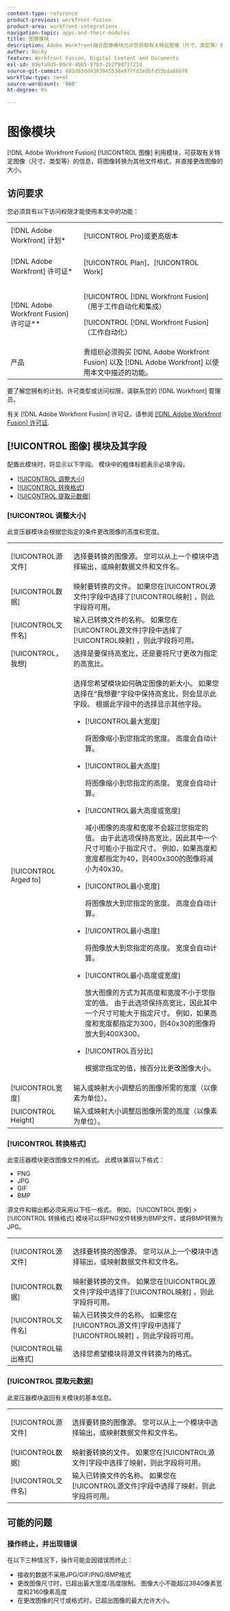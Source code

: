 ```yaml
---
content-type: reference
product-previous: workfront-fusion
product-area: workfront-integrations
navigation-topic: apps-and-their-modules
title: 图像模块
description: Adobe Workfront融合图像模块允许您获取有关特定图像（尺寸、类型等）的信息，将图像转换为其他文件格式，并直接更改图像的大小。
author: Becky
feature: Workfront Fusion, Digital Content and Documents
exl-id: 89efa9d5-00c9-4bb5-97b3-2b2f9d73721d
source-git-commit: 885d93dd4383945538e977fd3edbfd55bda88b70
workflow-type: tm+mt
source-wordcount: '860'
ht-degree: 0%

---
```


# 图像模块

[!DNL Adobe Workfront Fusion] [!UICONTROL 图像] 利用模块，可获取有关特定图像（尺寸、类型等）的信息，将图像转换为其他文件格式，并直接更改图像的大小。

## 访问要求

您必须具有以下访问权限才能使用本文中的功能：

<table style="table-layout:auto"> 
 <col> 
 <col> 
 <tbody> 
  <tr> 
   <td role="rowheader">[!DNL Adobe Workfront] 计划*</td>
  <td> <p>[!UICONTROL Pro]或更高版本</p> </td>
  </tr> 
  <tr data-mc-conditions=""> 
   <td role="rowheader">[!DNL Adobe Workfront] 许可证*</td>
   <td> <p>[!UICONTROL Plan]、[!UICONTROL Work]</p> </td> 
  </tr> 
  <tr> 
   <td role="rowheader">[!DNL Adobe Workfront Fusion] 许可证**</td> 
   <td> <p>[!UICONTROL [!DNL Workfront Fusion] （用于工作自动化和集成） </p>  <p>[!UICONTROL [!DNL Workfront Fusion] （工作自动化）</p> </td> 
  </tr> 
  <tr> 
   <td role="rowheader">产品</td> 
   <td>贵组织必须购买 [!DNL Adobe Workfront Fusion] 以及 [!DNL Adobe Workfront] 以使用本文中描述的功能。</td> 
  </tr> 
 </tbody> 
</table>

要了解您拥有的计划、许可类型或访问权限，请联系您的 [!DNL Workfront] 管理员。

有关 [!DNL Adobe Workfront Fusion] 许可证，请参阅 [[!DNL Adobe Workfront Fusion] 许可证](../../workfront-fusion/get-started/license-automation-vs-integration.md).

## [!UICONTROL 图像] 模块及其字段

配置此模块时，将显示以下字段。 模块中的粗体标题表示必填字段。

* [[!UICONTROL 调整大小]](#resize)
* [[!UICONTROL 转换格式]](#convert-a-format)
* [[!UICONTROL 提取元数据]](#extract-metadata)

### [!UICONTROL 调整大小]

此变压器模块会根据您指定的条件更改图像的高度和宽度。

<table style="table-layout:auto"> 
 <col data-mc-conditions=""> 
 <col data-mc-conditions=""> 
 <tbody> 
  <tr> 
   <td role="rowheader">[!UICONTROL源文件]</td> 
   <td> <p>选择要转换的图像源。 您可以从上一个模块中选择输出，或映射数据文件和文件名。 </p> </td> 
  </tr> 
  <tr> 
   <td role="rowheader">[!UICONTROL数据]</td> 
   <td>映射要转换的文件。 如果您在[!UICONTROL源文件]字段中选择了[!UICONTROL映射] ，则此字段将可用。</td> 
  </tr> 
  <tr> 
   <td role="rowheader">[!UICONTROL文件名]</td> 
   <td>输入已转换文件的名称。 如果您在[!UICONTROL源文件]字段中选择了[!UICONTROL映射] ，则此字段将可用。</td> 
  </tr> 
  <tr> 
   <td role="rowheader">[!UICONTROL，我想]</td> 
   <td>选择是要保持高宽比，还是要将尺寸更改为指定的高宽比。</td> 
  </tr> 
  <tr> 
   <td role="rowheader">[!UICONTROL Arged to]</td> 
   <td> <p>选择您希望模块如何确定图像的新大小。 如果您选择在“我想要”字段中保持高宽比，则会显示此字段。 根据此字段中的选择显示其他字段。</p> 
    <ul> 
     <li> <p>[!UICONTROL最大宽度]</p> <p>将图像缩小到您指定的宽度。 高度会自动计算。</p> </li> 
     <li> <p>[!UICONTROL最大高度]</p> <p>将图像缩小到您指定的高度。 宽度会自动计算。</p> </li> 
     <li> <p>[!UICONTROL最大高度或宽度]</p> <p>减小图像的高度和宽度不会超过您指定的值。 由于此选项保持高宽比，因此其中一个尺寸可能小于指定尺寸。 例如，如果高度和宽度都指定为40，则400x300的图像将减小为40x30。</p> </li> 
     <li> <p>[!UICONTROL最小宽度]</p> <p>将图像放大到您指定的宽度。 高度会自动计算。</p> </li> 
     <li> <p>[!UICONTROL最小高度]</p> <p>将图像放大到您指定的高度。 宽度会自动计算。</p> </li> 
     <li> <p>[!UICONTROL最小高度或宽度]</p> <p>放大图像的方式为其高度和宽度不小于您指定的值。 由于此选项保持高宽比，因此其中一个尺寸可能大于指定尺寸。 例如，如果高度和宽度都指定为300，则40x30的图像将放大到400X300。</p> </li> 
     <li> <p>[!UICONTROL百分比]</p> <p>根据您指定的值，按百分比更改图像大小。 </p> </li> 
    </ul> </td> 
  </tr> 
  <tr> 
   <td role="rowheader">[!UICONTROL宽度]</td> 
   <td>输入或映射大小调整后的图像所需的宽度（以像素为单位）。</td> 
  </tr> 
  <tr> 
   <td role="rowheader">[!UICONTROL Height]</td> 
   <td>输入或映射大小调整后图像所需的高度（以像素为单位）。</td> 
  </tr> 
 </tbody> 
</table>

### [!UICONTROL 转换格式]

此变压器模块更改图像文件的格式。 此模块兼容以下格式：

* PNG
* JPG
* GIF
* BMP

源文件和输出都必须采用以下任一格式。 例如， [!UICONTROL 图像] >[!UICONTROL 转换格式] 模块可以将PNG文件转换为BMP文件，或将BMP转换为JPG。

<table style="table-layout:auto"> 
 <col data-mc-conditions=""> 
 <col data-mc-conditions=""> 
 <tbody> 
  <tr> 
   <td role="rowheader">[!UICONTROL源文件]</td> 
   <td> <p>选择要转换的图像源。 您可以从上一个模块中选择输出，或映射数据文件和文件名。 </p> </td> 
  </tr> 
  <tr> 
   <td role="rowheader">[!UICONTROL数据]</td> 
   <td>映射要转换的文件。 如果您在[!UICONTROL源文件]字段中选择了[!UICONTROL映射] ，则此字段将可用。</td> 
  </tr> 
  <tr> 
   <td role="rowheader">[!UICONTROL文件名]</td> 
   <td>输入已转换文件的名称。 如果您在[!UICONTROL源文件]字段中选择了[!UICONTROL映射] ，则此字段将可用。</td> 
  </tr> 
  <tr> 
   <td role="rowheader">[!UICONTROL输出格式]</td> 
   <td>选择您希望模块将源文件转换为的格式。 </td> 
  </tr> 
 </tbody> 
</table>

### [!UICONTROL 提取元数据]

此变压器模块返回有关模块的基本信息。

<table style="table-layout:auto"> 
 <col data-mc-conditions=""> 
 <col data-mc-conditions=""> 
 <tbody> 
  <tr> 
   <td role="rowheader">[!UICONTROL源文件]</td> 
   <td> <p>选择要转换的图像源。 您可以从上一个模块中选择输出，或映射数据文件和文件名。 </p> </td> 
  </tr> 
  <tr> 
   <td role="rowheader">[!UICONTROL数据]</td> 
   <td>映射要转换的文件。 如果您在[!UICONTROL源文件]字段中选择了映射，则此字段将可用。</td> 
  </tr> 
  <tr> 
   <td role="rowheader">[!UICONTROL文件名]</td> 
   <td>输入已转换文件的名称。 如果您在[!UICONTROL源文件]字段中选择了映射，则此字段将可用。</td> 
  </tr> 
 </tbody> 
</table>

## 可能的问题

### 操作终止，并出现错误

在以下三种情况下，操作可能会因错误而终止：

* 接收的数据不采用JPG/GIF/PNG/BMP格式
* 更改图像尺寸时，已超出最大宽度/高度限制。 图像大小不能超过3840像素宽度和2160像素高度
* 在更改图像的尺寸或格式时，已超出图像的最大允许大小。
